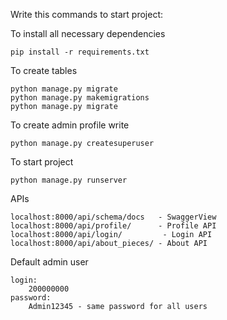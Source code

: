Write this commands to start project:

To install all necessary dependencies 
```
pip install -r requirements.txt
```
To create tables 
```
python manage.py migrate
python manage.py makemigrations
python manage.py migrate
```
To create admin profile write
```
python manage.py createsuperuser
```
To start project 
```
python manage.py runserver
```
APIs
```
localhost:8000/api/schema/docs   - SwaggerView
localhost:8000/api/profile/      - Profile API
localhost:8000/api/login/         - Login API
localhost:8000/api/about_pieces/ - About API
```
Default admin user
```
login:
    200000000
password:
    Admin12345 - same password for all users
```